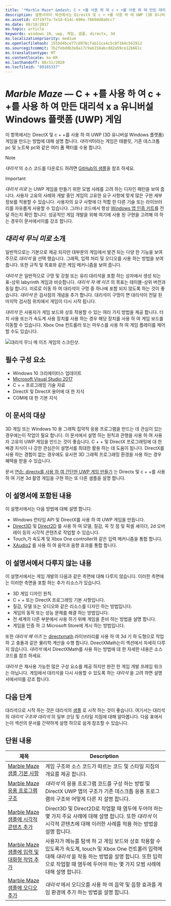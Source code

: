 ```yaml
---
title: '*Marble Maze* &mdash; C + +를 사용 하 여 c + +를 사용 하 여 만든 대리석 x a 유니버설 Windows 플랫폼 (UWP) 게임'
description: 설명서의이 섹션에서는 DirectX 및 c + +를 사용 하 여 UWP (3D 유니버설 Windows 플랫폼) 게임을 만드는 방법을 설명 합니다.
ms.assetid: 43f1977a-7e1d-614c-696e-7669dd8a9cc7
ms.date: 08/10/2017
ms.topic: article
keywords: windows 10, uwp, 게임, 샘플, directx, 3d
ms.localizationpriority: medium
ms.openlocfilehash: 155bd4bce77cd976cfab11ca4c5c8f184c562912
ms.sourcegitcommit: 7b2febddb3e8a17c9ab158abcdd2a59ce126661c
ms.translationtype: MT
ms.contentlocale: ko-KR
ms.lasthandoff: 08/31/2020
ms.locfileid: "89165337"
---
```

# <a name="developing-marble-mazemdasha-universal-windows-platform-uwp-game-built-with-c-for-directx"></a>*Marble Maze* &mdash; C + +를 사용 하 여 c + +를 사용 하 여 만든 대리석 x a 유니버설 Windows 플랫폼 (UWP) 게임

이 항목에서는 DirectX 및 c + +를 사용 하 여 UWP (3D 유니버설 Windows 플랫폼) 게임을 만드는 방법에 대해 설명 합니다. *대리석*이라는 게임은 태블릿, 기존 데스크톱 pc 및 노트북 pc와 같은 여러 폼 팩터를 수용 합니다.

> [!NOTE]
> *대리석* 의 소스 코드를 다운로드 하려면 [GitHub의 샘플](https://github.com/microsoft/Windows-appsample-marble-maze)을 참조 하세요.

> [!IMPORTANT]
> *대리석 미로* 는 UWP 게임을 만들기 위한 모범 사례를 고려 하는 디자인 패턴을 보여 줍니다. 사용자 고유의 사례와 개발 중인 게임의 고유한 요구 사항에 맞게 많은 구현 세부 정보를 적용할 수 있습니다. 사용자의 요구 사항에 더 적합 한 다른 기술 또는 라이브러리를 자유롭게 사용할 수 있습니다. 그러나 코드에서 항상 [Windows 앱 인증 키트](../debug-test-perf/windows-app-certification-kit.md)를 전달 하는지 확인 합니다. 성공적인 게임 개발을 위해 여기에 사용 된 구현을 고려해 야 하는 경우이 문서에서이를 강조 합니다.

## <a name="introducing-marble-maze"></a>*대리석 무늬 미로* 소개

일반적으로는 기본으로 제공 되지만 대부분의 게임에서 발견 되는 다양 한 기능을 보여 주므로 *대리석* 을 선택 했습니다. 그래픽, 입력 처리 및 오디오를 사용 하는 방법을 보여 줍니다. 또한 규칙 및 목표와 같은 게임 메커니즘을 보여 줍니다.

*대리석* 은 일반적으로 구멍 및 강철 또는 유리 대리석을 포함 하는 상자에서 생성 되는 표-상위 labyrinth 게임과 비슷합니다. *대리석 자 메 이즈* 의 목표는 테이블-상위 버전과 동일 합니다. 미로로 이동 하 여 대리석이 구멍 중 하나에 포함 되지 않도록 하는 것이 좋습니다. *대리석* 은 검사점의 개념을 추가 합니다. 대리석이 구멍이 면 대리석이 전달 된 마지막 검사점 위치에서 게임이 다시 시작 됩니다.

*대리석* 은 사용자가 게임 보드와 상호 작용할 수 있는 여러 가지 방법을 제공 합니다. 터치 사용 또는가 속도계 사용 장치를 사용 하는 경우 해당 장치를 사용 하 여 게임 보드를 이동할 수 있습니다. Xbox One 컨트롤러 또는 마우스를 사용 하 여 게임 플레이를 제어할 수도 있습니다.

![대리석 무늬 메 이즈 게임의 스크린샷.](images/marblemaze-2.png)

## <a name="prerequisites"></a>필수 구성 요소

-   Windows 10 크리에이터스 업데이트
-   [Microsoft Visual Studio 2017](https://visualstudio.microsoft.com/downloads/)
-   C + + 프로그래밍 기술 자료
-   DirectX 및 DirectX 용어에 대 한 지식
-   COM에 대 한 기본 지식

## <a name="who-should-read-this"></a>이 문서의 대상

3D 게임 또는 Windows 10 용 그래픽 집약적 응용 프로그램을 만드는 데 관심이 있는 경우에는이 작업이 필요 합니다. 이 문서에서 설명 하는 원칙과 관행을 사용 하 여 사용자 고유의 UWP 게임을 만드는 것이 좋습니다. C + + 및 DirectX 프로그래밍에 대 한 배경 지식이 나 강한 관심은이 설명서를 최대한 활용 하는 데 도움이 됩니다. DirectX를 사용 하는 경험이 없는 경우에도 유사한 3D 그래픽 프로그래밍 환경을 사용 하는 경우 혜택을 받을 수 있습니다.

문서 [연습: directx를 사용 하 여 간단한 UWP 게임 만들기](tutorial--create-your-first-uwp-directx-game.md) 는 Directx 및 c + +를 사용 하 여 기본 3d 촬영 게임을 구현 하는 또 다른 샘플을 설명 합니다.

## <a name="what-this-documentation-covers"></a>이 설명서에 포함된 내용

이 설명서에서는 다음 방법에 대해 설명 합니다.

-   Windows 런타임 API 및 DirectX를 사용 하 여 UWP 게임을 만듭니다.
-   [Direct3D](/windows/desktop/direct3d11/atoc-dx-graphics-direct3d-11) 및 [Direct2D](/windows/desktop/Direct2D/direct2d-portal) 를 사용 하 여 모델, 질감, 꼭 짓 점 및 픽셀 셰이더, 2d 오버레이 등의 시각적 콘텐츠로 작업할 수 있습니다.
-   Touch,가 속도계 및 Xbox One controller와 같은 입력 메커니즘을 통합 합니다.
-   [XAudio2](/windows/desktop/xaudio2/xaudio2-apis-portal) 를 사용 하 여 음악과 음향 효과를 통합 합니다.

## <a name="what-this-documentation-does-not-cover"></a>이 설명서에서 다루지 않는 내용

이 설명서에서는 게임 개발의 다음과 같은 측면에 대해 다루지 않습니다. 이러한 측면에는 이러한 측면을 포함 하는 추가 리소스가 있습니다.

-   3D 게임 디자인 원칙.
-   C + + 또는 DirectX 프로그래밍 기본 사항입니다.
-   질감, 모델 또는 오디오와 같은 리소스를 디자인 하는 방법입니다.
-   게임의 동작 또는 성능 문제를 해결 하는 방법입니다.
-   전 세계의 다른 부분에서 사용 하기 위해 게임을 준비 하는 방법을 설명 합니다.
-   게임을 인증 하 고 Microsoft Store에 게시 하는 방법입니다.

또한 *대리석 메 이즈* 는 [directxmath](/windows/desktop/dxmath/directxmath-portal) 라이브러리를 사용 하 여 3d 기 하 도형으로 작업 하 고 충돌과 같은 물리학 계산을 수행 합니다. DirectXMath는이 섹션에서 자세히 다루지 않습니다. *대리석* 에서 DirectXMath를 사용 하는 방법에 대 한 자세한 내용은 소스 코드를 참조 하세요.

*대리석* 은 재사용 가능한 많은 구성 요소를 제공 하지만 완전 한 게임 개발 프레임 워크는 아닙니다. 게임에서 대리석을 다시 사용할 수 있도록 하는 *대리석* 을 고려 하면 설명서에서이를 강조 합니다.

## <a name="next-steps"></a>다음 단계

대리석으로 시작 하는 것은 대리석의 [샘플](marble-maze-sample-fundamentals.md) 로 시작 하는 것이 좋습니다. 여기서는 대리석의 *대리석 구조와* *대리석* 의 일부 코딩 및 스타일 지침에 대해 알아봅니다. 다음 표에서는이 섹션의 문서를 간략하게 설명 하므로 쉽게 참조할 수 있습니다.

## <a name="in-this-section"></a>단원 내용

| 제목                                                                                                                    | Description                                                                                                                                                                                                                                        |
|--------------------------------------------------------------------------------------------------------------------------|----------------------------------------------------------------------------------------------------------------------------------------------------------------------------------------------------------------------------------------------------|
| [Marble Maze 샘플 기본 사항](marble-maze-sample-fundamentals.md)                                                   | 게임 구조와 소스 코드가 따르는 코드 및 스타일 지침의 개요를 제공 합니다.                                                                                                                                 |
| [Marble Maze 응용 프로그램 구조](marble-maze-application-structure.md)                                               | *대리석* 의 응용 프로그램 코드를 구성 하는 방법 및 DirectX UWP 앱의 구조가 기존 데스크톱 응용 프로그램의 구조와 어떻게 다른 지 설명 합니다.                                                                                    |
| [Marble Maze 샘플에 시각적 콘텐츠 추가](adding-visual-content-to-the-marble-maze-sample.md)                   | Direct3D 및 Direct2D로 작업할 때 염두에 두어야 하는 몇 가지 주요 사례에 대해 설명 합니다. 또한 *대리석* 이 시각적 콘텐츠에 대해 이러한 사례를 적용 하는 방법을 설명 합니다.                                                                           |
| [Marble Maze 샘플에 입력 및 대화형 작업 추가](adding-input-and-interactivity-to-the-marble-maze-sample.md) | 사용자가 메뉴를 탐색 하 고 게임 보드와 상호 작용할 수 있도록가 속도계, touch 및 Xbox One 컨트롤러 입력에 대해 *대리석* 을 작동 하는 방법을 설명 합니다. 또한 입력으로 작업할 때 염두에 두어야 하는 몇 가지 모범 사례에 대해 설명 합니다. |
| [Marble Maze 샘플에 오디오 추가](adding-audio-to-the-marble-maze-sample.md)                                     | *대리석* 에서 오디오를 사용 하 여 음악 및 음향 효과를 게임 환경에 추가 하는 방법을 설명 합니다.                                                                                                                                                  |